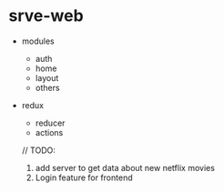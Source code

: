 # srve-web
* modules
  * auth
  * home
  * layout
  * others
* redux
  * reducer
  * actions

  // TODO:
  1. add server to get data about new netflix movies
  2. Login feature for frontend